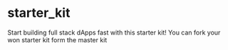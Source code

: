 # starter_kit
Start building full stack dApps fast with this starter kit!
You can fork your won starter kit form the master kit
